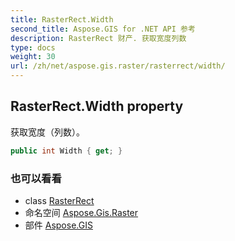 ```yaml
---
title: RasterRect.Width
second_title: Aspose.GIS for .NET API 参考
description: RasterRect 财产. 获取宽度列数
type: docs
weight: 30
url: /zh/net/aspose.gis.raster/rasterrect/width/
---
```

## RasterRect.Width property

获取宽度（列数）。

```csharp
public int Width { get; }
```

### 也可以看看

* class [RasterRect](../)
* 命名空间 [Aspose.Gis.Raster](../../rasterrect/)
* 部件 [Aspose.GIS](../../../)



